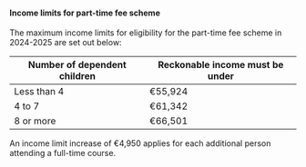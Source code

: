 ####  **Income limits for part-time fee scheme**

The maximum income limits for eligibility for the part-time fee scheme in
2024-2025 are set out below:

**Number of dependent children** |  **Reckonable income must be under**  
---|---  
Less than 4  |  €55,924   
4 to 7  |  €61,342   
8 or more  |  €66,501   
  
An income limit increase of €4,950 applies for each additional person
attending a full-time course.

